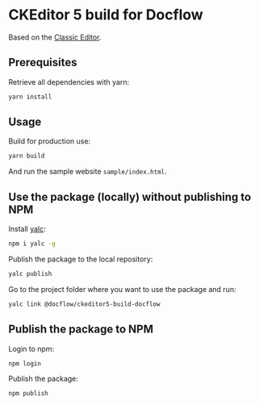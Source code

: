 # CKEditor 5 build for Docflow

Based on the [Classic Editor](https://github.com/ckeditor/ckeditor5-editor-classic).

## Prerequisites

Retrieve all dependencies with yarn:

```sh
yarn install
```

## Usage

Build for production use:

```sh
yarn build
```

And run the sample website `sample/index.html`.

## Use the package (locally) without publishing to NPM
Install [yalc](https://www.npmjs.com/package/yalc):
```sh
npm i yalc -g
```

Publish the package to the local repository:
```sh
yalc publish
```

Go to the project folder where you want to use the package and run:
```sh
yalc link @docflow/ckeditor5-build-docflow
```

## Publish the package to NPM
Login to npm:
```sh
npm login
```

Publish the package:
```sh
npm publish
```
